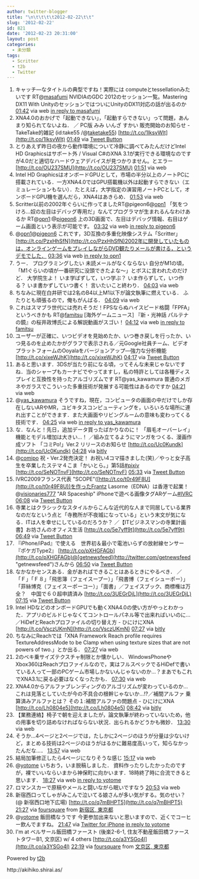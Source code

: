 ```yaml
---
author: twitter-blogger
title: "\n\t\t\t\t2012-02-22\t\t"
slug: '2012-02-22'
id: 821
date: '2012-02-23 20:31:00'
layout: post
categories:
  - 未分類
tags:
  - Scritter
  - t2b
  - Twitter
---
```


<div xmlns:georss="http://www.georss.org/georss">

1.  <span><span>キャッチ―なタイトルの典型ですね！実際には computeとtessellationみたいです RT@[masafumi](http://twitter.com/masafumi "masafumi") NVIDIAのGDC 2012のセッション一覧。Mastering DX11 With UnityのセッションではついにUnityのDX11対応の話が出るのか</span> <span>[<span>01:42</span>](http://twitter.com/o_ob/status/172300193239281666) <span>via web</span> [in reply to masafumi](http://twitter.com/masafumi/status/171967415377346560)</span></span>
2.  <span><span>XNA4.0のおかげで「起動できない」，「起動すらできない」って問題，あんまり知られてないよね． ／ PC版 みみ いんざ すかい 販売開始のお知らせ - TakeTake的雑記 (id:take55 /@[taketake55](http://twitter.com/taketake55 "taketake55")) [http://t.co/1lksvWlt](http://t.co/1lksvWlt)</span> <span>[<span>01:49</span>](http://twitter.com/o_ob/status/172301921560952833) <span>via [Tweet Button](http://twitter.com/tweetbutton)</span></span></span>
3.  <span><span>とりあえず昨日の夜から動作環境について冷静に調べてみたんだけどIntel HD Graphicsはサポート外 / Visual C#のXNA 3.1が実行できる環境なのですが4.0だと適切なハードウェアデバイスが見つかりません。とエラー [http://t.co/OU237SMU](http://t.co/OU237SMU)</span> <span>[<span>01:51</span>](http://twitter.com/o_ob/status/172302458775801857) <span>via web</span></span></span>
4.  <span><span>Intel HD GraphicsはオンボードGPUとして，市場の半分以上のノートPCに搭載されている．一方XNA4.0ではGPU搭載機以外は起動すらできない（エミュレーションもない）．たとえば，大学指定の演習用ノートPCとして，オンボードGPU機を選んだら，XNA4はあきらめ．</span> <span>[<span>01:53</span>](http://twitter.com/o_ob/status/172302931582914560) <span>via web</span></span></span>
5.  <span><span>Scritter以前の2002年ぐらいに作ってましたRT@pigeon6@[opn1](http://twitter.com/opn1 "opn1") 「気をつけろ…奴の左目はデバッグ専用だ」なんてプログラマが生まれるんなわけあるか RT@[opn1](http://twitter.com/opn1 "opn1"):@[pigeon6](http://twitter.com/pigeon6 "pigeon6") 上の3D画面で、左目はデバッグ情報、右目はゲーム画面という表示が可能です。</span> <span>[<span>03:32</span>](http://twitter.com/o_ob/status/172327833073491968) <span>via web</span> [in reply to pigeon6](http://twitter.com/pigeon6/status/172325015453319168)</span></span>
6.  <span><span>@[opn1](http://twitter.com/opn1 "opn1")@[pigeon6](http://twitter.com/pigeon6 "pigeon6") これです，3D互換の多重化映像システム「Scritter」 [http://t.co/PzxHhSfN](http://t.co/PzxHhSfN)2002年に開発していたものは，オンラインゲームをプレイしながらDVD観たりメールが書ける，というデモでした．</span> <span>[<span>03:36</span>](http://twitter.com/o_ob/status/172328790708584451) <span>via web</span> [in reply to opn1](http://twitter.com/opn1/status/172328123529035776)</span></span>
7.  <span><span>うー． プログラミングしたい 未読メールがなくならない 自分がM1の頃， 「M1ぐらいの頃が一番研究に没頭できたよな～」とボスに言われたのだけど． 大学院生よ！ いま学ばずして，いつ学ぶ？ いま作らずして，いつ作る？ いま書かずしていつ書く！ 言いたいこと終わり．</span> <span>[<span>04:03</span>](http://twitter.com/o_ob/status/172335640061550592) <span>via web</span></span></span>
8.  <span><span>ちなみに現在白井研では2名のB4以上M1以下が論文執筆に燃えている． ふたりとも頑張るので，俺もがんばる．</span> <span>[<span>04:09</span>](http://twitter.com/o_ob/status/172337317346934784) <span>via web</span></span></span>
9.  <span><span>これはスマブラ世代には売れそうだ！FPSならぬハイスピード格闘「FPFA」というべきかも RT@[famitsu](http://twitter.com/famitsu "famitsu") [海外ゲームニュース] 『新・光神話 パルテナの鏡』の桜井政博氏による解説動画がスゴい！</span> <span>[<span>04:12</span>](http://twitter.com/o_ob/status/172337941157396480) <span>via web</span> [in reply to famitsu](http://twitter.com/famitsu/status/172336264622772224)</span></span>
10.  <span><span>ユーザーが正確に、いつビデオを見始めたか、いつ巻き戻しを行ったか、いつ見るのを止めたかがグラフで表示される／元Google社員チーム、ビデオプラットフォームのOoyalaをバージョンアップ―強力な分析機能 [http://t.co/xixeWJhK](http://t.co/xixeWJhK)</span> <span>[<span>04:17</span>](http://twitter.com/o_ob/status/172339324589850627) <span>via [Tweet Button](http://twitter.com/tweetbutton)</span></span></span>
11.  <span><span>あると思います．3DSが当たり前になる頃，ってそんな未来じゃないですね．当のシャープもカーナビでやってますし，私の特許としては各種ディスプレイと互換性を持ったアルゴリズムです RT@yas_kawamura 普通のメガネやガラスでこういった多重技術が発展する可能性はあるのですか</span> <span>[<span>04:21</span>](http://twitter.com/o_ob/status/172340145348022272) <span>via web</span></span></span>
12.  <span><span>@[yas_kawamura](http://twitter.com/yas_kawamura "yas_kawamura") そうですね，現在，コンピュータの画面の中だけでしか存在しないARやMR，ユビキタスコンピューティングを，いろいろな場所に連れ出すことができます．また大画面やリビングルームの意味も変わってくる技術です．</span> <span>[<span>04:25</span>](http://twitter.com/o_ob/status/172341297049378816) <span>via web</span> [in reply to yas_kawamura](http://twitter.com/yas_kawamura/status/172340821729878016)</span></span>
13.  <span><span>な．なんと！先日，追加データ買ったばかりなのに！ 「眉毛オーバーレイ」機能とモデル増加は大きい…！ ／組み立てるようにマンガをつくる、漫画作成ソフト 「コミPo!」Ver.2 リリースのお知らせ [http://t.co/Uc0Kundk](http://t.co/Uc0Kundk)</span> <span>[<span>04:28</span>](http://twitter.com/o_ob/status/172342075810000898) <span>via [bitly](http://bit.ly)</span></span></span>
14.  <span><span>@[comipo](http://twitter.com/comipo "comipo") 祝・Ver.2発売決定！ お祝い4コマ描きました(笑)／やっと女子高生を卒業したステマ４こま「かいとら。」第5話[#pixiv](http://twitter.com/search?q=%23pixiv "#pixiv") [http://t.co/SeNOTnvF](http://t.co/SeNOTnvF)</span> <span>[<span>05:33</span>](http://twitter.com/o_ob/status/172358456530042881) <span>via [Tweet Button](http://twitter.com/tweetbutton)</span></span></span>
15.  <span><span>IVRC2009フランス代表 "SCOPE"([http://t.co/t0r49F8U](http://t.co/t0r49F8U))を作ったFrantz Lasorne（EDNA）は香港で起業！@[visionaries777](http://twitter.com/visionaries777 "visionaries777") "AR Spaceship" iPhoneで遊べる画像タグARゲーム[#IVRC](http://twitter.com/search?q=%23IVRC "#IVRC")</span> <span>[<span>06:08</span>](http://twitter.com/o_ob/status/172367089141682176) <span>via [Tweet Button](http://twitter.com/tweetbutton)</span></span></span>
16.  <span><span>寺業とはクラシックなスタイルからこんな近代的な人まで同居している業界なのだなという点と「寺務所が不夜城になっている」という末文が気になる．ITは人を幸せにしているのだろうか？ ／【ITビジネスマンの寺業計画書】お坊さんのオフィス生活 [http://t.co/5e7yff9t](http://t.co/5e7yff9t)</span> <span>[<span>06:49</span>](http://twitter.com/o_ob/status/172377467544285184) <span>via [Tweet Button](http://twitter.com/tweetbutton)</span></span></span>
17.  <span><span>『iPhone/iPad』で使える　世界初＆最小で電池いらずの放射線センサー『ポケガType2』 [http://t.co/pXHGFAGb](http://t.co/pXHGFAGb)@[getnewsfeed](http://twitter.com/getnewsfeed "getnewsfeed")さんから</span> <span>[<span>06:50</span>](http://twitter.com/o_ob/status/172377742862589954) <span>via [Tweet Button](http://twitter.com/tweetbutton)</span></span></span>
18.  <span><span>なかなかセンスある．金があればできることはあるときにやるべき． ／「Ｆ」「Ｆ８」「飛思簿（フェイスープー）」「飛書博（フェイシューポー）」「菲絲博克（フェイスーポーコー）」「面書」／フェイスブック、商標権は万全？　中国で６０超申請済み [http://t.co/3UEGrDjL](http://t.co/3UEGrDjL)</span> <span>[<span>07:15</span>](http://twitter.com/o_ob/status/172384107362390016) <span>via [Tweet Button](http://twitter.com/tweetbutton)</span></span></span>
19.  <span><span>Intel HDなどのオンボードGPUでも動くXNA4.0の使い方がやっとわかった．アプリのビルドじゃなくてコントロールパネル等で出来ればいいのに… ／HiDefとReachプロファイルの切り替え方 - ひにけにXNA [http://t.co/VsczUKmN](http://t.co/VsczUKmN)</span> <span>[<span>07:27</span>](http://twitter.com/o_ob/status/172386991411953666) <span>via [bitly](http://bit.ly)</span></span></span>
20.  <span><span>ちなみにReachでは「XNA Framework Reach profile requires TextureAddressMode to be Clamp when using texture sizes that are not powers of two.」とか出る．</span> <span>[<span>07:27</span>](http://twitter.com/o_ob/status/172387155602190336) <span>via web</span></span></span>
21.  <span><span>2のベキ乗サイズテクスチャ制限とか懐かしい． WindowsPhoneやXbox360はReachプロファイルなので，実はフルスペックでるHiDefで書いている人って一部のPCゲーム市場しかないんじゃないのか…？まあでもこれでXNA3.1に戻る必要はなくなったかも．</span> <span>[<span>07:30</span>](http://twitter.com/o_ob/status/172387866972930048) <span>via web</span></span></span>
22.  <span><span>XNA4.0からアルファブレンディングのアルゴリズムが変わっているのか…これは見落としていたが今の不具合の根幹じゃないか…!?／補間アルファ 乗算済みアルファとは？ その１:補間アルファの問題点 - ひにけにXNA [http://t.co/Lh0804e5](http://t.co/Lh0804e5)</span> <span>[<span>08:42</span>](http://twitter.com/o_ob/status/172405947782795264) <span>via [bitly](http://bit.ly)</span></span></span>
23.  <span><span>【業務連絡】椅子で朝を迎えましたが，論文執筆が終わっていないため，他の用事を切り詰めなければならない状況．出られるかどうかも微妙．</span> <span>[<span>13:30</span>](http://twitter.com/o_ob/status/172478490791264256) <span>via web</span></span></span>
24.  <span><span>そうか…4ページと2ページでは，たしかに2ページのほうが分量は少ないけど，まとめる技術は2ページのほうがはるかに難易度高いって，知らなかったんだな…．</span> <span>[<span>13:57</span>](http://twitter.com/o_ob/status/172485166114152448) <span>via web</span></span></span>
25.  <span><span>結局加筆修正したら4ページになりそうな感じ</span> <span>[<span>15:17</span>](http://twitter.com/o_ob/status/172505403836481536) <span>via web</span></span></span>
26.  <span><span>@[yotome](http://twitter.com/yotome "yotome") いちおう，いま脱稿しました． 資料作ったりしたかったのですが，裸でいいならいまから神保町に向かいます．18時終了時に合流できると思います．</span> <span>[<span>18:27</span>](http://twitter.com/o_ob/status/172553206180757504) <span>via web</span> [in reply to yotome](http://twitter.com/yotome/status/172512453324832768)</span></span>
27.  <span><span>ロマンスカーで原稿やメールと闘いながら眠いですなう</span> <span>[<span>20:53</span>](http://twitter.com/o_ob/status/172589822844743680) <span>via web</span></span></span>
28.  <span><span>新宿西口ってしゃがみこんで泣いてる娘さんが多い気がする。気のせい？ (@ 新宿西口地下広場) [http://t.co/q7mBHPT5](http://t.co/q7mBHPT5)</span> <span>[<span>21:27</span>](http://twitter.com/o_ob/status/172598389643554816) <span>via [foursquare](http://foursquare.com)</span> from [新宿区, 東京都<span></span>](http://maps.google.com/maps?q=35.69142097,139.69817484)</span></span>
29.  <span><span>@[yotome](http://twitter.com/yotome "yotome") 飯田橋なうです 今更参加出来ないと思いますので、近くでコーヒー飲んでますね。</span> <span>[<span>21:47</span>](http://twitter.com/o_ob/status/172603374150234112) <span>via [Twitter for iPhone](http://twitter.com/#!/download/iphone)</span> [in reply to yotome](http://twitter.com/yotome/status/172564339956518914)</span></span>
30.  <span><span>I'm at ベルサール飯田橋ファースト (後楽2-6-1, 住友不動産飯田橋ファーストタワーB1, 文京区) w/ 4 others [http://t.co/a3YSGo4l](http://t.co/a3YSGo4l)</span> <span>[<span>22:19</span>](http://twitter.com/o_ob/status/172611409740431361) <span>via [foursquare](http://foursquare.com)</span> from [文京区, 東京都<span></span>](http://maps.google.com/maps?q=35.70484464,139.74463324)</span></span>

</div>

Powered by [t2b](http://t2b.utilz.jp/)

<div>http://akihiko.shirai.as/</div>